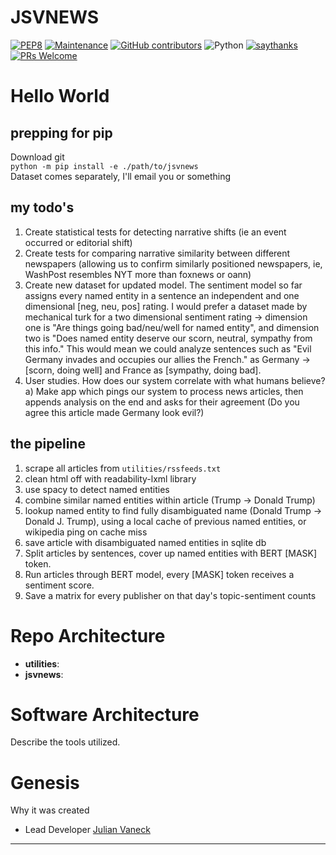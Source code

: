 JSVNEWS
=======

[![PEP8](https://img.shields.io/badge/code%20style-pep8-orange.svg)](https://www.python.org/dev/peps/pep-0008/)
[![Maintenance](https://img.shields.io/badge/Maintained%3F-yes-green.svg)]()
[![GitHub contributors](https://img.shields.io/github/contributors/Naereen/StrapDown.js.svg)]()
![Python](https://img.shields.io/badge/python-3.7-blue.svg)
[![saythanks](https://img.shields.io/badge/Lab-Whatever%20Group-ff69b4.svg)](https://www.computchem.org/)
[![PRs Welcome](https://img.shields.io/badge/PRs-welcome-brightgreen.svg?style=flat-square)](http://makeapullrequest.com)


Hello World
===========
prepping for pip
----------------
Download git \
`python -m pip install -e ./path/to/jsvnews`\
Dataset comes separately, I'll email you or something

my todo's
---------
1) Create statistical tests for detecting narrative shifts (ie an event occurred or editorial shift)
2) Create tests for comparing narrative similarity between different newspapers (allowing us to confirm similarly positioned newspapers, ie, WashPost resembles NYT more than foxnews or oann)
3) Create new dataset for updated model. The sentiment model so far assigns every named entity in a sentence an independent and one dimensional [neg, neu, pos] rating.
I would prefer a dataset made by mechanical turk for a two dimensional sentiment rating -> dimension one is "Are things going bad/neu/well for named entity", and dimension two 
is "Does named entity deserve our scorn, neutral, sympathy from this info."  This would mean we could analyze sentences such as "Evil Germany invades and occupies our allies the French."
as Germany -> [scorn, doing well] and France as [sympathy, doing bad].
4) User studies. How does our system correlate with what humans believe? a) Make app which pings our system to process news articles, then appends analysis on the end and asks for their agreement (Do you agree this article made Germany look evil?)


the pipeline
------------
1) scrape all articles from `utilities/rssfeeds.txt` 
2) clean html off with readability-lxml library
3) use spacy to detect named entities
4) combine similar named entities within article (Trump -> Donald Trump)
5) lookup named entity to find fully disambiguated name (Donald Trump -> Donald J. Trump), using a local cache of previous named entities, or wikipedia ping on cache miss
6) save article with disambiguated named entities in sqlite db
7) Split articles by sentences, cover up named entities with BERT [MASK] token. 
8) Run articles through BERT model, every [MASK] token receives a sentiment score.
9) Save a matrix for every publisher on that day's topic-sentiment counts


Repo Architecture 
=================

- **utilities**: 
- **jsvnews**: 


Software Architecture
=====================

Describe the tools utilized. 

Genesis
=======

Why it was created

- Lead Developer [Julian Vaneck]()

* * * * *
